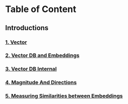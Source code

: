 # Table of Content

## Introductions

### [1. Vector](./notes/intro/1-vector.md)

### [2. Vector DB and Embeddings](./notes/intro/2-vector-db-embeddings.md)

### [3. Vector DB Internal](./notes/intro/3-vector-db-structure.md)

### [4. Magnitude And Directions](./notes/intro/4-magnitute-directions.md)

### [5. Measuring Similarities between Embeddings](./notes/intro/5-similarity-measure-between-embeddings.md)
